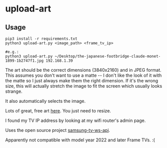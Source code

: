 # upload-art

## Usage

```
pip3 install -r requirements.txt
python3 upload-art.py <image_path> <frame_tv_ip>

#e.g.:
python3 upload-art.py ~/Desktop/the-japanese-footbridge-claude-monet-1899-1b2747f1.jpg 192.168.1.39
```

The art should be the correct dimensions (3840x2160) and in JPEG format. This assumes you don't want to use a matte -- I
don't like the look of it with the matte so I just always make them the right dimension. If it's the wrong size, this 
will actually stretch the image to fit the screen which usually looks strange.

It also automatically selects the image.

Lots of great, free art [here](https://useum.org/download-artworks). You just need to resize.

I found my TV IP address by looking at my wifi router's admin page.

Uses the open source project [samsung-tv-ws-api](https://github.com/xchwarze/samsung-tv-ws-api/). 

Apparently not compatible with model year 2022 and later Frame TVs. :( 
